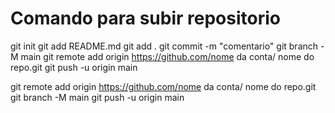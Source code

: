 # Comando para subir repositorio

git init
git add README.md
git add .
git commit -m "comentario"
git branch -M main
git remote add origin https://github.com/nome da conta/ nome do repo.git
git push -u origin main



git remote add origin https://github.com/nome da conta/ nome do repo.git
git branch -M main
git push -u origin main